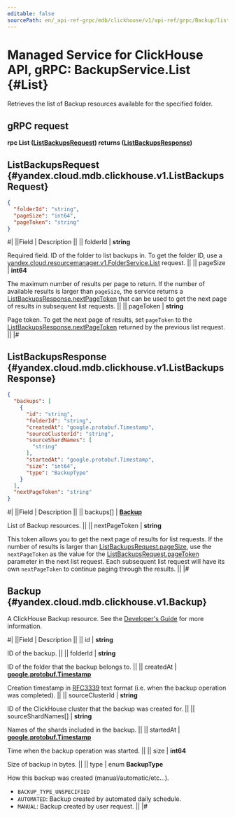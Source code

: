 ```yaml
---
editable: false
sourcePath: en/_api-ref-grpc/mdb/clickhouse/v1/api-ref/grpc/Backup/list.md
---
```


# Managed Service for ClickHouse API, gRPC: BackupService.List {#List}

Retrieves the list of Backup resources available for the specified folder.

## gRPC request

**rpc List ([ListBackupsRequest](#yandex.cloud.mdb.clickhouse.v1.ListBackupsRequest)) returns ([ListBackupsResponse](#yandex.cloud.mdb.clickhouse.v1.ListBackupsResponse))**

## ListBackupsRequest {#yandex.cloud.mdb.clickhouse.v1.ListBackupsRequest}

```json
{
  "folderId": "string",
  "pageSize": "int64",
  "pageToken": "string"
}
```

#|
||Field | Description ||
|| folderId | **string**

Required field. ID of the folder to list backups in.
To get the folder ID, use a [yandex.cloud.resourcemanager.v1.FolderService.List](/docs/resource-manager/api-ref/grpc/Folder/list#List) request. ||
|| pageSize | **int64**

The maximum number of results per page to return. If the number of available
results is larger than `pageSize`, the service returns a [ListBackupsResponse.nextPageToken](#yandex.cloud.mdb.clickhouse.v1.ListBackupsResponse)
that can be used to get the next page of results in subsequent list requests. ||
|| pageToken | **string**

Page token. To get the next page of results, set `pageToken` to the [ListBackupsResponse.nextPageToken](#yandex.cloud.mdb.clickhouse.v1.ListBackupsResponse)
returned by the previous list request. ||
|#

## ListBackupsResponse {#yandex.cloud.mdb.clickhouse.v1.ListBackupsResponse}

```json
{
  "backups": [
    {
      "id": "string",
      "folderId": "string",
      "createdAt": "google.protobuf.Timestamp",
      "sourceClusterId": "string",
      "sourceShardNames": [
        "string"
      ],
      "startedAt": "google.protobuf.Timestamp",
      "size": "int64",
      "type": "BackupType"
    }
  ],
  "nextPageToken": "string"
}
```

#|
||Field | Description ||
|| backups[] | **[Backup](#yandex.cloud.mdb.clickhouse.v1.Backup)**

List of Backup resources. ||
|| nextPageToken | **string**

This token allows you to get the next page of results for list requests. If the number of results
is larger than [ListBackupsRequest.pageSize](#yandex.cloud.mdb.clickhouse.v1.ListBackupsRequest), use the `nextPageToken` as the value
for the [ListBackupsRequest.pageToken](#yandex.cloud.mdb.clickhouse.v1.ListBackupsRequest) parameter in the next list request. Each subsequent
list request will have its own `nextPageToken` to continue paging through the results. ||
|#

## Backup {#yandex.cloud.mdb.clickhouse.v1.Backup}

A ClickHouse Backup resource. See the [Developer's Guide](/docs/managed-clickhouse/concepts)
for more information.

#|
||Field | Description ||
|| id | **string**

ID of the backup. ||
|| folderId | **string**

ID of the folder that the backup belongs to. ||
|| createdAt | **[google.protobuf.Timestamp](https://developers.google.com/protocol-buffers/docs/reference/google.protobuf#timestamp)**

Creation timestamp in [RFC3339](https://www.ietf.org/rfc/rfc3339.txt) text format
(i.e. when the backup operation was completed). ||
|| sourceClusterId | **string**

ID of the ClickHouse cluster that the backup was created for. ||
|| sourceShardNames[] | **string**

Names of the shards included in the backup. ||
|| startedAt | **[google.protobuf.Timestamp](https://developers.google.com/protocol-buffers/docs/reference/google.protobuf#timestamp)**

Time when the backup operation was started. ||
|| size | **int64**

Size of backup in bytes. ||
|| type | enum **BackupType**

How this backup was created (manual/automatic/etc...).

- `BACKUP_TYPE_UNSPECIFIED`
- `AUTOMATED`: Backup created by automated daily schedule.
- `MANUAL`: Backup created by user request. ||
|#
